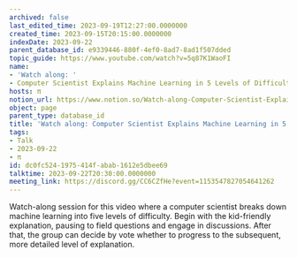 ```yaml
---
archived: false
last_edited_time: 2023-09-19T12:27:00.0000000
created_time: 2023-09-15T20:15:00.0000000
indexDate: 2023-09-22
parent_database_id: e9339446-880f-4ef0-8ad7-8ad1f507dded
topic_guide: https://www.youtube.com/watch?v=5q87K1WaoFI
name:
- 'Watch along: '
- Computer Scientist Explains Machine Learning in 5 Levels of Difficulty | WIRED
hosts: π
notion_url: https://www.notion.so/Watch-along-Computer-Scientist-Explains-Machine-Learning-in-5-Levels-of-Difficulty-WIRED-dc0fc5241975414fabab1612e5dbee69
object: page
parent_type: database_id
title: 'Watch along: Computer Scientist Explains Machine Learning in 5 Levels of Difficulty | WIRED'
tags:
- Talk
- 2023-09-22
- π
id: dc0fc524-1975-414f-abab-1612e5dbee69
talktime: 2023-09-22T20:30:00.0000000
meeting_link: https://discord.gg/CC6CZfHe?event=1153547827054641262
---
```



Watch-along session for this video where a computer scientist breaks down machine learning into five levels of difficulty.
Begin with the kid-friendly explanation, pausing to field questions and engage in discussions. After that, the group can decide by vote whether to progress to the subsequent, more detailed level of explanation.

























